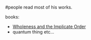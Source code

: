 #people 
read most of his works.

books:
- [Wholeness and the Implicate Order](https://www.goodreads.com/author/show/9809.David_Bohm)
- quantum thing etc...